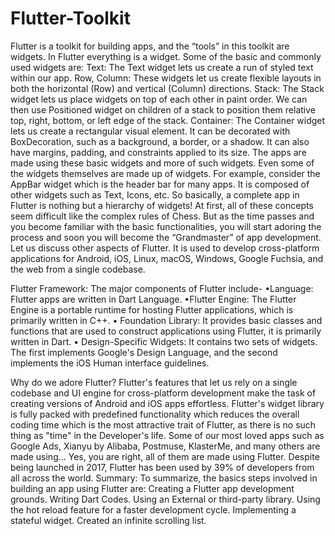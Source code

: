 # Flutter-Toolkit

Flutter is a toolkit for building apps, and the “tools” in this toolkit are widgets. In Flutter everything is a widget. Some of the basic and commonly used widgets are:
Text: The Text widget lets us create a run of styled text within our app.
Row, Column: These widgets let us create flexible layouts in both the horizontal (Row) and vertical (Column) directions.
Stack: The Stack widget lets us place widgets on top of each other in paint order. We can then use Positioned widget on children of a stack to position them relative top, right, bottom, or left edge of the stack.
Container: The Container widget lets us create a rectangular visual element. It can be decorated with BoxDecoration, such as a background, a border, or a shadow. It can also have margins, padding, and constraints applied to its size.
The apps are made using these basic widgets and more of such widgets. Even some of the widgets themselves are made up of widgets. For example, consider the AppBar widget which is the header bar for many apps. It is composed of other widgets such as Text, Icons, etc. So basically, a complete app in Flutter is nothing but a hierarchy of widgets!
At first, all of these concepts seem difficult like the complex rules of Chess. But as the time passes and you become familiar with the basic functionalities, you will start adoring the process and soon you will become the “Grandmaster” of app development.
Let us discuss other aspects of Flutter. It is used to develop cross-platform applications for Android, iOS, Linux, macOS, Windows, Google Fuchsia, and the web from a single codebase. 

Flutter Framework: The major components of Flutter include- 
•Language: Flutter apps are written in Dart Language. 
•Flutter Engine: The Flutter Engine is a portable runtime for hosting Flutter applications, which is primarily written in C++. 
• Foundation Library: It provides basic classes and functions that are used to construct applications using Flutter, it is primarily written in Dart. 
• Design-Specific Widgets: It contains two sets of widgets. The first implements Google's Design Language, and the second implements the iOS Human interface guidelines. 

Why do we adore Flutter? 
Flutter's features that let us rely on a single codebase and UI engine for cross-platform development make the task of creating versions of Android and iOS apps effortless. 
Flutter's widget library is fully packed with predefined functionality which reduces the overall coding time which is the most attractive trait of Flutter, as there is no such thing as "time" in the Developer's life. 
Some of our most loved apps such as Google Ads, Xianyu by Alibaba, Postmuse, KlasterMe, and many others are made using... Yes, you are right, all of them are made using Flutter. Despite being launched in 2017, Flutter has been used by 39% of developers from all across the world.
Summary:
To summarize, the basics steps involved in building an app using Flutter are:
Creating a Flutter app development grounds.
Writing Dart Codes.
Using an External or third-party library.
Using the hot reload feature for a faster development cycle.
Implementing a stateful widget.
Created an infinite scrolling list.



